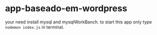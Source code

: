 # app-baseado-em-wordpress

your need install mysql and mysqlWorkBanch.
to start this app only type `nodemon index.js` in terminal.
